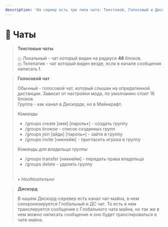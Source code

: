 ```yaml
---
description: 'На сервер есть три типа чата: Текстовой, Голосовый и Дискорд'
---
```


# 💬 Чаты

> ﻿**Текстовые чаты**
>
> `Ⓛ` Локальный - чат который виден на радиусе **48** блоков.\
> `Ⓖ` Телепатия - чат который виден везде, если в начале сообщения написать **!**.

> **Голосовой чат**
>
> Обычный - голосовой чат, который слышан на определенной дистанции. Зависит от настройки мода, по умолчанию стоит 16 блоков. \
> Группа - как канал в Дискорде, но в Майнкрафт.
>
> _Команды_
>
> * /groups create \[имя] \[пароль•] - создать группу
> * /groups browse - список созданных групп
> * /groups join \[айди] \[пароль•] - зайти в группу
> * /groups invite \[никнейм] - пригласить игрока в группу&#x20;
>
> _Команды для владельца группы_
>
> * /groups transfer \[никнейм] - передать права владельца
> * /groups delete - удалить группу
>
> \
> _• Необязательно_&#x20;

> **Дискорд**
>
> В нашем Дискорд-серевер есть канал чат-майна, в нем синхронизируется Глобальный и ДС чат. То есть в нем транслируется сообщения с Глобального чата майна, но так же в нем можно написать сообщение и оно будет транслироваться в чате майна.
